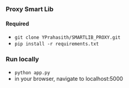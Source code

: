 ### Proxy Smart Lib


#### Required
- `git clone YPrahasith/SMARTLIB_PROXY.git`
- `pip install -r requirements.txt`

### Run locally

- `python app.py`
- in your browser, navigate to localhost:5000

